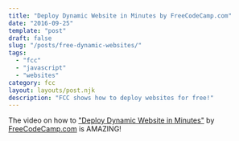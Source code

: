 ```yaml
---
title: "Deploy Dynamic Website in Minutes by FreeCodeCamp.com"
date: "2016-09-25"
template: "post"
draft: false
slug: "/posts/free-dynamic-websites/"
tags:
  - "fcc"
  - "javascript"
  - "websites"
category: fcc
layout: layouts/post.njk
description: "FCC shows how to deploy websites for free!"
---
```


The video on how to ["Deploy Dynamic Website in Minutes"](https://www.youtube.com/watch?v=4AXDKWuY9QM)
by [FreeCodeCamp.com](http://FreeCodeCamp.com) is AMAZING!


